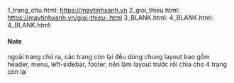 1_trang_chu.html: https://maytinhxanh.vn
2_gioi_thieu.html: https://maytinhxanh.vn/gioi-thieu-.html
3_BLANK.html: 
4_BLANK.html: 
4_BLANK.html: 

#### Note
ngoài trang chủ ra, các trang còn lại đều dùng chung layout bao gồm header, menu, left-sidebar, footer, nên làm layout trước rồi chia cho 4 trang còn lại